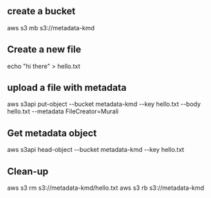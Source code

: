 ## create a bucket

aws s3 mb s3://metadata-kmd

## Create a new file
echo "hi there" > hello.txt


## upload a file with metadata 
aws s3api put-object --bucket metadata-kmd --key hello.txt --body hello.txt --metadata FileCreator=Murali

## Get metadata object 
aws s3api head-object --bucket metadata-kmd --key hello.txt

## Clean-up
aws s3 rm s3://metadata-kmd/hello.txt 
aws s3 rb s3://metadata-kmd